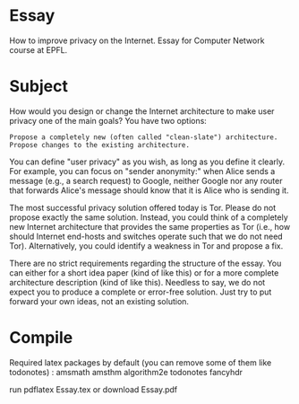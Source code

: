 Essay
=====

How to improve privacy on the Internet. Essay for Computer Network course at EPFL.

Subject
=======

How would you design or change the Internet architecture to make user privacy one of the main goals? 
You have two options:

    Propose a completely new (often called "clean-slate") architecture.
    Propose changes to the existing architecture. 

You can define "user privacy" as you wish, as long as you define it clearly. For example, you can focus on "sender anonymity:" when Alice sends a message (e.g., a search request) to Google, neither Google nor any router that forwards Alice's message should know that it is Alice who is sending it. 

The most successful privacy solution offered today is Tor. Please do not propose exactly the same solution. Instead, you could think of a completely new Internet architecture that provides the same properties as Tor (i.e., how should Internet end-hosts and switches operate such that we do not need Tor). Alternatively, you could identify a weakness in Tor and propose a fix. 

There are no strict requirements regarding the structure of the essay. You can either for a short idea paper (kind of like this) or for a more complete architecture description (kind of like this). Needless to say, we do not expect you to produce a complete or error-free solution. Just try to put forward your own ideas, not an existing solution.

Compile
=======

Required latex packages by default (you can remove some of them like todonotes) : 
amsmath
amsthm
algorithm2e
todonotes
fancyhdr

run 
    pdflatex Essay.tex
or download Essay.pdf

